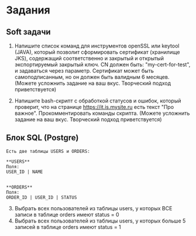 # Задания

## Soft задачи

1. Напишите список команд для инструментов openSSL или keytool (JAVA), который позволит сформировать сертификат (хранилище JKS), содержащий соответственно и закрытый и открытый экспортируемый закрытый ключ. CN должен быть: "my-cert-for-test", и задаваться через параметр. Сертификат может быть самоподписанным, но он должен быть валидным 6 месяцев. (Можете усложнить задание на ваш вкус. Творческий подход приветствуется)

2. Напишите bash-скрипт с обработкой статусов и ошибок, который проверит, что на странице https://it.is.mysite.ru есть текст "Про важное". Прокомментировать команды скрипта. (Можете усложнить задание на ваш вкус. Творческий подход приветствуется)


## Блок SQL (Postgre)

```
Есть две таблицы USERS и ORDERS:

**USERS**
Поля:
USER_ID | NAME


**ORDERS**
Поля:
ORDER_ID | USER_ID | STATUS
```

3. Выбрать всех пользователей из таблицы users, у которых ВСЕ записи в таблице orders имеют status = 0
4. Выбрать всех пользователей из таблицы users, у которых больше 5 записей в таблице orders имеют status = 1